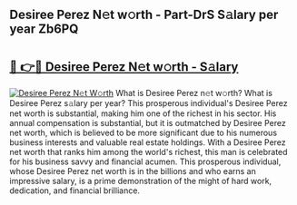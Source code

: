 ## Desiree Perez N𝚎t w𝚘rth - Part-DrS S𝚊lary per year Zb6PQ

# <h2><a href="http://gc1v6lo.nevu.top/?p=Desiree+Perez">🔗 👉🔴 Desiree Perez N𝚎t w𝚘rth - S𝚊lary</a></h2>

[![Desiree Perez N𝚎t W𝚘rth](https://i.imgur.com/Oavwk0R.jpeg)](http://gc1v6lo.nevu.top/?p=Desiree+Perez)
What is Desiree Perez n𝚎t w𝚘rth? What is Desiree Perez s𝚊lary per year?
This prosperous individual's Desiree Perez net worth is substantial, making him one of the richest in his sector. His annual compensation is substantial, but it is outmatched by Desiree Perez net worth, which is believed to be more significant due to his numerous business interests and valuable real estate holdings. With a Desiree Perez net worth that ranks him among the world's richest, this man is celebrated for his business savvy and financial acumen. This prosperous individual, whose Desiree Perez net worth is in the billions and who earns an impressive salary, is a prime demonstration of the might of hard work, dedication, and financial brilliance.
